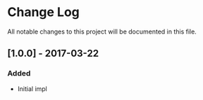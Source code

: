 # Change Log

All notable changes to this project will be documented in this file.

## [1.0.0] - 2017-03-22

### Added

- Initial impl
